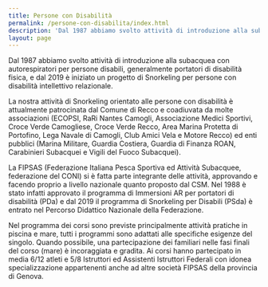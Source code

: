 ```yaml
---
title: Persone con Disabilità
permalink: /persone-con-disabilita/index.html
description: 'Dal 1987 abbiamo svolto attività di introduzione alla subacquea con autorespiratori per persone disabili, generalmente portatori di disabilità fisica, e dal 2019 è iniziato un progetto di Snorkeling per persone con disabilità intellettivo relazionale.'
layout: page
---
```


Dal 1987 abbiamo svolto attività di introduzione alla subacquea con autorespiratori per persone disabili, generalmente portatori di disabilità fisica, e dal 2019 è iniziato un progetto di Snorkeling per persone con disabilità intellettivo relazionale.

La nostra attività di Snorkeling orientato alle persone con disabilità è attualmente patrocinata dal Comune di Recco e coadiuvata da molte associazioni (ECOPSI, RaRi Nantes Camogli, Associazione Medici Sportivi, Croce Verde Camogliese, Croce Verde Recco, Area Marina Protetta di Portofino, Lega Navale di Camogli, Club Amici Vela e Motore Recco) ed enti pubblici (Marina Militare, Guardia Costiera, Guardia di Finanza ROAN, Carabinieri Subacquei e Vigili del Fuoco Subacquei).

La FIPSAS (Federazione Italiana Pesca Sportiva ed Attività Subacquee, federazione del CONI) si è fatta parte integrante delle attività, approvando e facendo proprio a livello nazionale quanto proposto dal CSM. Nel 1988 è stato infatti approvato il programma di Immersioni AR per portatori di disabilità (PDa) e dal 2019 il programma di Snorkeling per Disabili (PSda) è entrato nel Percorso Didattico Nazionale della Federazione.

Nel programma dei corsi sono previste principalmente attività pratiche in piscina e mare, tutti i programmi sono adattati alle specifiche esigenze del singolo. Quando possibile, una partecipazione dei familiari nelle fasi finali del corso (mare) è incoraggiata e gradita. Ai corsi hanno partecipato in media 6/12 atleti e 5/8 Istruttori ed Assistenti Istruttori Federali con idonea specializzazione appartenenti anche ad altre società FIPSAS della provincia di Genova.

